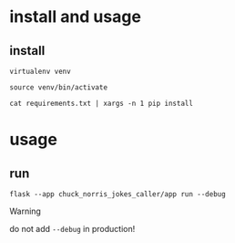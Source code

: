 # install and usage

## install

    virtualenv venv

    source venv/bin/activate

    cat requirements.txt | xargs -n 1 pip install

# usage

## run

    flask --app chuck_norris_jokes_caller/app run --debug

>[!WARNING]
> do not add `--debug` in production!